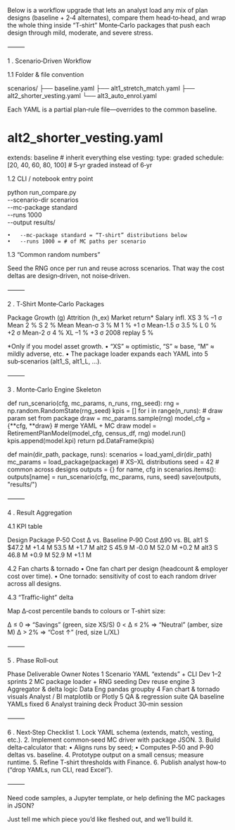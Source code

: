 Below is a workflow upgrade that lets an analyst load any mix of plan designs (baseline + 2‑4 alternates), compare them head‑to‑head, and wrap the whole thing inside “T‑shirt” Monte‑Carlo packages that push each design through mild, moderate, and severe stress.

⸻

1 . Scenario‑Driven Workflow

1.1 Folder & file convention

scenarios/
├── baseline.yaml
├── alt1_stretch_match.yaml
├── alt2_shorter_vesting.yaml
└── alt3_auto_enrol.yaml

Each YAML is a partial plan‑rule file—overrides to the common baseline.

# alt2_shorter_vesting.yaml
extends: baseline            # inherit everything else
vesting:
  type: graded
  schedule: [20, 40, 60, 80, 100]   # 5‑yr graded instead of 6‑yr

1.2 CLI / notebook entry point

python run_compare.py \
  --scenario-dir scenarios \
  --mc-package standard \
  --runs 1000 \
  --output results/

	•	--mc-package standard = “T‑shirt” distributions below
	•	--runs 1000 = # of MC paths per scenario

1.3 “Common random numbers”

Seed the RNG once per run and reuse across scenarios.
That way the cost deltas are design‑driven, not noise‑driven.

⸻

2 . T‑Shirt Monte‑Carlo Packages

Package	Growth (g)	Attrition (h_ex)	Market return*	Salary infl.
XS	3 %	–1 σ	Mean	2 %
S	2 %	Mean	Mean-σ	3 %
M	1 %	+1 σ	Mean-1.5 σ	3.5 %
L	0 %	+2 σ	Mean-2 σ	4 %
XL	–1 %	+3 σ	2008 replay	5 %

*Only if you model asset growth.
	•	“XS” ≈ optimistic, “S” ≈ base, “M” ≈ mildly adverse, etc.
	•	The package loader expands each YAML into 5 sub‑scenarios (alt1_S, alt1_L, …).

⸻

3 . Monte‑Carlo Engine Skeleton

def run_scenario(cfg, mc_params, n_runs, rng_seed):
    rng = np.random.RandomState(rng_seed)
    kpis = []
    for i in range(n_runs):
        # draw param set from package
        draw = mc_params.sample(rng)
        model_cfg = {**cfg, **draw}           # merge YAML + MC draw
        model     = RetirementPlanModel(model_cfg, census_df, rng)
        model.run()
        kpis.append(model.kpi)
    return pd.DataFrame(kpis)

def main(dir_path, package, runs):
    scenarios = load_yaml_dir(dir_path)
    mc_params = load_package(package)        # XS–XL distributions
    seed      = 42                           # common across designs
    outputs   = {}
    for name, cfg in scenarios.items():
        outputs[name] = run_scenario(cfg, mc_params, runs, seed)
    save(outputs, "results/")



⸻

4 . Result Aggregation

4.1 KPI table

Design	Package	P‑50 Cost	Δ vs. Baseline	P‑90 Cost	Δ90 vs. BL
alt1	S	$47.2 M	+1.4 M	53.5 M	+1.7 M
alt2	S	45.9 M	‑0.0 M	52.0 M	+0.2 M
alt3	S	46.8 M	+0.9 M	52.9 M	+1.1 M

4.2 Fan charts & tornado
	•	One fan chart per design (headcount & employer cost over time).
	•	One tornado: sensitivity of cost to each random driver across all designs.

4.3 “Traffic‑light” delta

Map Δ‑cost percentile bands to colours or T‑shirt size:

Δ ≤ 0        => “Savings”  (green, size XS/S)
0 < Δ ≤ 2%   => “Neutral”  (amber, size M)
Δ > 2%       => “Cost ↑”   (red, size L/XL)



⸻

5 . Phase Roll‑out

Phase	Deliverable	Owner	Notes
1	Scenario YAML “extends” + CLI	Dev	1–2 sprints
2	MC package loader + RNG seeding	Dev	reuse engine
3	Aggregator & delta logic	Data Eng	pandas groupby
4	Fan chart & tornado visuals	Analyst / BI	matplotlib or Plotly
5	QA & regression suite	QA	baseline YAMLs fixed
6	Analyst training deck	Product	30‑min session



⸻

6 . Next‑Step Checklist
	1.	Lock YAML schema (extends, match, vesting, etc.).
	2.	Implement common‑seed MC driver with package JSON.
	3.	Build delta‑calculator that:
	•	Aligns runs by seed;
	•	Computes P‑50 and P‑90 deltas vs. baseline.
	4.	Prototype output on a small census; measure runtime.
	5.	Refine T‑shirt thresholds with Finance.
	6.	Publish analyst how‑to (“drop YAMLs, run CLI, read Excel”).

⸻

Need code samples, a Jupyter template, or help defining the MC packages in JSON?

Just tell me which piece you’d like fleshed out, and we’ll build it.
